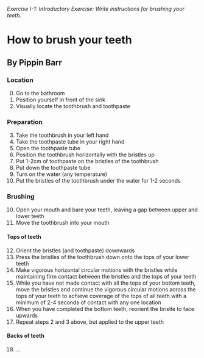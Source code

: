 _Exercise I-1: Introductory Exercise: Write instructions for brushing your teeth._

# How to brush your teeth
## By Pippin Barr

### Location

0. Go to the bathroom
1. Position yourself in front of the sink
2. Visually locate the toothbrush and toothpaste

### Preparation

3. Take the toothbrush in your left hand
4. Take the toothpaste tube in your right hand
5. Open the toothpaste tube
7. Position the toothbrush horizontally with the bristles up
6. Put 1-2cm of toothpaste on the bristles of the toothbrush
7. Put down the toothpaste tube
8. Turn on the water (any temperature)
9. Put the bristles of the toothbrush under the water for 1-2 seconds

### Brushing

10. Open your mouth and bare your teeth, leaving a gap between upper and lower teeth
11. Move the toothbrush into your mouth

#### Tops of teeth

12. Orient the bristles (and toothpaste) downwards
13. Press the bristles of the toothbrush down onto the tops of your lower teeth
14. Make vigorous horizontal circular motions with the bristles while maintaining firm contact between the bristles and the tops of your teeth
15. While you have not made contact with all the tops of your bottom teeth, move the bristles and continue the vigorous circular motions across the tops of your teeth to achieve coverage of the tops of all teeth with a minimum of 2-4 seconds of contact with any one location
16. When you have completed the bottom teeth, reorient the bristle to face upwards
17. Repeat steps 2 and 3 above, but applied to the upper teeth

#### Backs of teeth

18. ...
